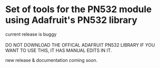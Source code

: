 # Set of tools for the PN532 module using Adafruit's PN532 library

current release is buggy <br>  
DO NOT DOWNLOAD THE OFFICAL ADAFRUIT PN532 LIBRARY IF YOU WANT TO USE THIS, IT HAS MANUAL EDITS IN IT. <br>  

new release & documentation coming soon.
